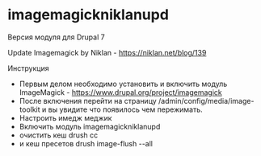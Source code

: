# imagemagickniklanupd

Версия модуля для Drupal 7

Update Imagemagick by Niklan - https://niklan.net/blog/139

Инструкция
- Первым делом необходимо установить и включить модуль ImageMagick - https://www.drupal.org/project/imagemagick
- После включения перейти на страницу /admin/config/media/image-toolkit и вы увидите что появилось чем пережимать.
- Настроить имедж меджик
- Включить модуль imagemagickniklanupd
- очистить кеш drush cc 
- и кеш пресетов drush image-flush --all